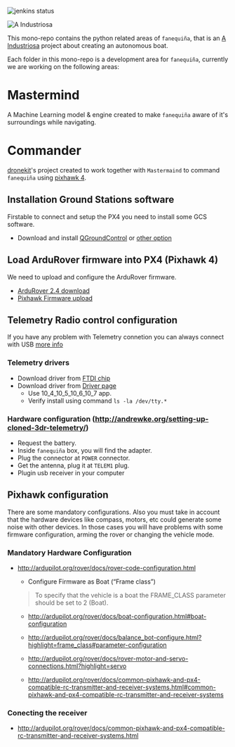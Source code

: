![jenkins status](https://travis-ci.org/fanequinha/cerebro.svg?branch=master)

![A Industriosa](https://i.imgur.com/DZ3NuFg.png)

This mono-repo contains the python related areas of `fanequiña`, that is an [A Industriosa](https://intranet.aindustriosa.org/) project about creating an autonomous boat.

Each folder in this mono-repo is a development area for `fanequiña`, currently we are working on the following areas:

# Mastermind 
A Machine Learning model & engine created to make `fanequiña` aware of it's surroundings while navigating.

# Commander
[dronekit](http://python.dronekit.io/)'s project created to work together with `Mastermaind` to command `fanequiña` using [pixhawk 4](https://pixhawk.org/).

## Installation Ground Stations software

Firstable to connect and setup the PX4 you need to install some GCS software.

- Download and install [QGroundControl](http://qgroundcontrol.com/downloads) or [other option](http://ardupilot.org/rover/docs/common-install-gcs.html)

## Load ArduRover firmware into PX4 (Pixhawk 4)

We need to upload and configure the ArduRover firmware.
- [ArduRover 2.4 download](http://firmware.ardupilot.org/Rover/)
- [Pixhawk Firmware upload](http://ardupilot.org/rover/docs/common-loading-firmware-onto-pixhawk.html)

## Telemetry Radio control configuration

If you have any problem with Telemetry connetion you can always
connect with USB [more info](http://ardupilot.org/rover/docs/common-connect-mission-planner-autopilot.html)

### Telemetry drivers
- Download driver from [FTDI chip](http://www.ftdichip.com/Drivers/VCP.htm)
- Download driver from [Driver page](https://www.silabs.com/products/development-tools/software/usb-to-uart-bridge-vcp-drivers)
    - Use 10_4_10_5_10_6_10_7 app.
    - Verify install using command `ls -la /dev/tty.*`

### Hardware configuration (http://andrewke.org/setting-up-cloned-3dr-telemetry/)
- Request the battery.
- Inside `fanequiña` box, you will find the adapter.
- Plug the connector at `POWER` connector.
- Get the antenna, plug it at `TELEM1` plug.
- Plugin usb receiver in your computer

## Pixhawk configuration

There are some mandatory configurations. Also you must take in account that the hardware devices
like compass, motors, etc could generate some noise with other devices. In those cases you will
have problems with some firmware configuration, arming the rover or changing the vehicle mode.

### Mandatory Hardware Configuration
- http://ardupilot.org/rover/docs/rover-code-configuration.html

    - Configure Firmware as Boat (“Frame class”)

    >To specify that the vehicle is a boat the FRAME_CLASS parameter should be set to 2 (Boat).

    - http://ardupilot.org/rover/docs/boat-configuration.html#boat-configuration
    - http://ardupilot.org/rover/docs/balance_bot-configure.html?highlight=frame_class#parameter-configuration
    - http://ardupilot.org/rover/docs/rover-motor-and-servo-connections.html?highlight=servo

    - http://ardupilot.org/rover/docs/common-pixhawk-and-px4-compatible-rc-transmitter-and-receiver-systems.html#common-pixhawk-and-px4-compatible-rc-transmitter-and-receiver-systems

### Conecting the receiver
  - http://ardupilot.org/rover/docs/common-pixhawk-and-px4-compatible-rc-transmitter-and-receiver-systems.html

